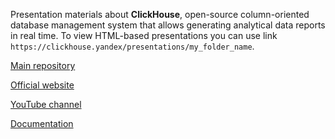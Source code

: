 Presentation materials about **ClickHouse**, open-source column-oriented database management system that allows generating analytical data reports in real time. To view HTML-based presentations you can use link `https://clickhouse.yandex/presentations/my_folder_name`.

[Main repository](https://github.com/ClickHouse/ClickHouse)

[Official website](https://clickhouse.yandex/)

[YouTube channel](https://www.youtube.com/c/ClickHouseDB)

[Documentation](https://clickhouse.yandex/docs/en/)
